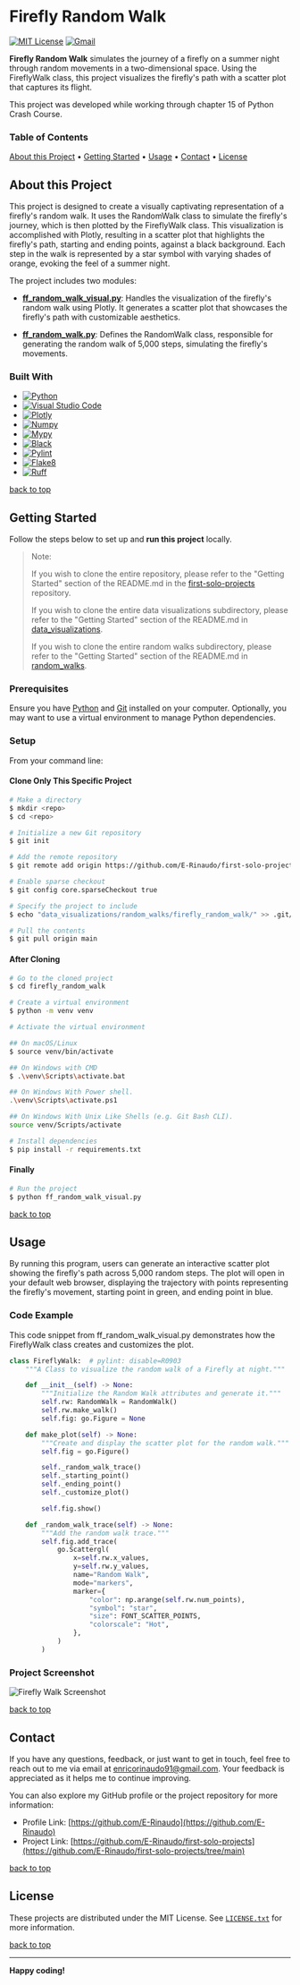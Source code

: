 # Firefly Random Walk

[![MIT License][license-shield]][license-url]
[![Gmail][Gmail-shield]][Gmail-url]

**Firefly Random Walk** simulates the journey of a firefly on a summer night through random movements in a two-dimensional space. Using the FireflyWalk class, this project visualizes the firefly's path with a scatter plot that captures its flight.

This project was developed while working through chapter 15 of Python Crash Course.

<!-- markdownlint-disable MD001 -->
### Table of Contents

[About this Project](#about-this-project) •
[Getting Started](#getting-started) •
[Usage](#usage) •
[Contact](#contact) •
[License](#license)
<!-- markdownlint-enable MD001 -->

## About this Project

This project is designed to create a visually captivating representation of a firefly's random walk. It uses the RandomWalk class to simulate the firefly's journey, which is then plotted by the FireflyWalk class. This visualization is accomplished with Plotly, resulting in a scatter plot that highlights the firefly's path, starting and ending points, against a black background. Each step in the walk is represented by a star symbol with varying shades of orange, evoking the feel of a summer night.

The project includes two modules:

+ **[ff_random_walk_visual.py][FF-Random-Walk-Visual-url]**:
Handles the visualization of the firefly's random walk using Plotly. It generates a scatter plot that showcases the firefly's path with customizable aesthetics.

+ **[ff_random_walk.py][FF-Random-Walk-url]**:
Defines the RandomWalk class, responsible for generating the random walk of 5,000 steps, simulating the firefly's movements.

### Built With

+ [![Python][Python-badge]][Python-url]
+ [![Visual Studio Code][VSCode-badge]][VSCode-url]
+ [![Plotly][Plotly-badge]][Plotly-url]
+ [![Numpy][Numpy-badge]][Numpy-url]
+ [![Mypy][Mypy-badge]][Mypy-url]
+ [![Black][Black-badge]][Black-url]
+ [![Pylint][Pylint-badge]][Pylint-url]
+ [![Flake8][Flake8-badge]][Flake8-url]
+ [![Ruff][Ruff-badge]][Ruff-url]
  
[back to top](#firefly-random-walk)

## Getting Started

Follow the steps below to set up and **run this project** locally.

> Note:
>
> If you wish to clone the entire repository, please refer to the "Getting Started" section of the README.md in the [first-solo-projects][First-Solo-Projects-url] repository.
>
> If you wish to clone the entire data visualizations subdirectory, please refer to the "Getting Started" section of the README.md in [data_visualizations][Data-Visualizations-url].
>
> If you wish to clone the entire random walks subdirectory, please refer to the "Getting Started" section of the README.md in [random_walks][Random-Walks-url].

### Prerequisites

Ensure you have [Python][Python-download] and [Git][Git-download] installed on your computer.
Optionally, you may want to use a virtual environment to manage Python dependencies.

### Setup

From your command line:

#### Clone Only This Specific Project

```bash
# Make a directory
$ mkdir <repo>
$ cd <repo>

# Initialize a new Git repository
$ git init

# Add the remote repository
$ git remote add origin https://github.com/E-Rinaudo/first-solo-projects.git

# Enable sparse checkout
$ git config core.sparseCheckout true

# Specify the project to include
$ echo "data_visualizations/random_walks/firefly_random_walk/" >> .git/info/sparse-checkout

# Pull the contents
$ git pull origin main
```

#### After Cloning

```bash
# Go to the cloned project
$ cd firefly_random_walk

# Create a virtual environment
$ python -m venv venv

# Activate the virtual environment

## On macOS/Linux
$ source venv/bin/activate

## On Windows with CMD
$ .\venv\Scripts\activate.bat

## On Windows With Power shell.
.\venv\Scripts\activate.ps1

## On Windows With Unix Like Shells (e.g. Git Bash CLI).
source venv/Scripts/activate

# Install dependencies
$ pip install -r requirements.txt
```

#### Finally

```bash
# Run the project
$ python ff_random_walk_visual.py
```

[back to top](#firefly-random-walk)

## Usage

By running this program, users can generate an interactive scatter plot showing the firefly's path across 5,000 random steps. The plot will open in your default web browser, displaying the trajectory with points representing the firefly's movement, starting point in green, and ending point in blue.

### Code Example

This code snippet from ff_random_walk_visual.py demonstrates how the FireflyWalk class creates and customizes the plot.

```py
class FireflyWalk:  # pylint: disable=R0903
    """A Class to visualize the random walk of a Firefly at night."""

    def __init__(self) -> None:
        """Initialize the Random Walk attributes and generate it."""
        self.rw: RandomWalk = RandomWalk()
        self.rw.make_walk()
        self.fig: go.Figure = None

    def make_plot(self) -> None:
        """Create and display the scatter plot for the random walk."""
        self.fig = go.Figure()

        self._random_walk_trace()
        self._starting_point()
        self._ending_point()
        self._customize_plot()

        self.fig.show()

    def _random_walk_trace(self) -> None:
        """Add the random walk trace."""
        self.fig.add_trace(
            go.Scattergl(
                x=self.rw.x_values,
                y=self.rw.y_values,
                name="Random Walk",
                mode="markers",
                marker={
                    "color": np.arange(self.rw.num_points),
                    "symbol": "star",
                    "size": FONT_SCATTER_POINTS,
                    "colorscale": "Hot",
                },
            )
        )
```

### Project Screenshot

![Firefly Walk Screenshot][Screenshot-url]

[back to top](#firefly-random-walk)

## Contact

If you have any questions, feedback, or just want to get in touch, feel free to reach out to me via email at <enricorinaudo91@gmail.com>.
Your feedback is appreciated as it helps me to continue improving.

You can also explore my GitHub profile or the project repository for more information:

+ Profile Link: [https://github.com/E-Rinaudo](https://github.com/E-Rinaudo)
+ Project Link: [https://github.com/E-Rinaudo/first-solo-projects](https://github.com/E-Rinaudo/first-solo-projects/tree/main)

[back to top](#firefly-random-walk)

## License

These projects are distributed under the MIT License. See [`LICENSE.txt`][license-url] for more information.

[back to top](#firefly-random-walk)

---

**Happy coding!**

<!-- SHIELDS -->
[license-shield]: https://img.shields.io/github/license/E-Rinaudo/first-solo-projects.svg?style=flat
[license-url]: https://github.com/E-Rinaudo/first-solo-projects/blob/main/LICENSE.txt
[Gmail-shield]: https://img.shields.io/badge/Gmail-D14836?style=flat&logo=gmail&logoColor=white
[Gmail-url]: mailto:enricorinaudo91@gmail.com

<!-- BADGES -->
[Python-badge]: https://img.shields.io/badge/python-3670A0?logo=python&logoColor=ffdd54&style=flat
[Python-url]: https://docs.python.org/3/
[VSCode-badge]: https://img.shields.io/badge/Visual%20Studio%20Code-007ACC?logo=visualstudiocode&logoColor=fff&style=flat
[VSCode-url]: https://code.visualstudio.com/docs
[Plotly-badge]: https://img.shields.io/badge/Plotly-239120?style=flat&logo=plotly&logoColor=white
[Plotly-url]: https://plotly.com/python/
[Numpy-badge]: https://img.shields.io/badge/numpy-%234B8BBE?style=flat&logo=numpy&logoColor=white
[Numpy-url]: https://numpy.org/doc/stable/
[Mypy-badge]: https://img.shields.io/badge/mypy-checked-blue?style=flat
[Mypy-url]: https://mypy.readthedocs.io/
[Black-badge]: https://img.shields.io/badge/code%20style-black-000000.svg
[Black-url]: https://black.readthedocs.io/en/stable/
[Pylint-badge]: https://img.shields.io/badge/linting-pylint-yellowgreen?style=flat
[Pylint-url]: https://pylint.readthedocs.io/
[Ruff-badge]: https://img.shields.io/endpoint?url=https://raw.githubusercontent.com/astral-sh/ruff/main/assets/badge/v2.json
[Ruff-url]: https://docs.astral.sh/ruff/tutorial/
[Flake8-badge]: https://img.shields.io/badge/linting-flake8-blue?style=flat
[Flake8-url]: https://flake8.pycqa.org/en/latest/

<!-- PROJECTS LINKS -->
[FF-Random-Walk-Visual-url]: https://github.com/E-Rinaudo/first-solo-projects/blob/main/data_visualizations/random_walks/firefly_random_walk/ff_random_walk_visual.py
[FF-Random-Walk-url]: https://github.com/E-Rinaudo/first-solo-projects/blob/main/data_visualizations/random_walks/firefly_random_walk/ff_random_walk.py
[Data-Visualizations-url]: https://github.com/E-Rinaudo/first_solo_projects/tree/main/data_visualizations
[Random-Walks-url]: https://github.com/E-Rinaudo/first-solo-projects/tree/main/data_visualizations/random_walks

<!-- SCREENSHOT -->
[Screenshot-url]: screenshot/firefly.png

<!-- MAIN README -->
[First-Solo-Projects-url]: https://github.com/E-Rinaudo/first-solo-projects/blob/main/README.md

<!-- PREREQUISITES LINKS -->
[Python-download]: https://www.python.org/downloads/
[Git-download]: https://git-scm.com
